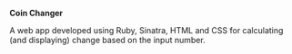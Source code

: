 **Coin Changer**

A web app developed using Ruby, Sinatra, HTML and CSS for calculating (and displaying) change based on the input number.